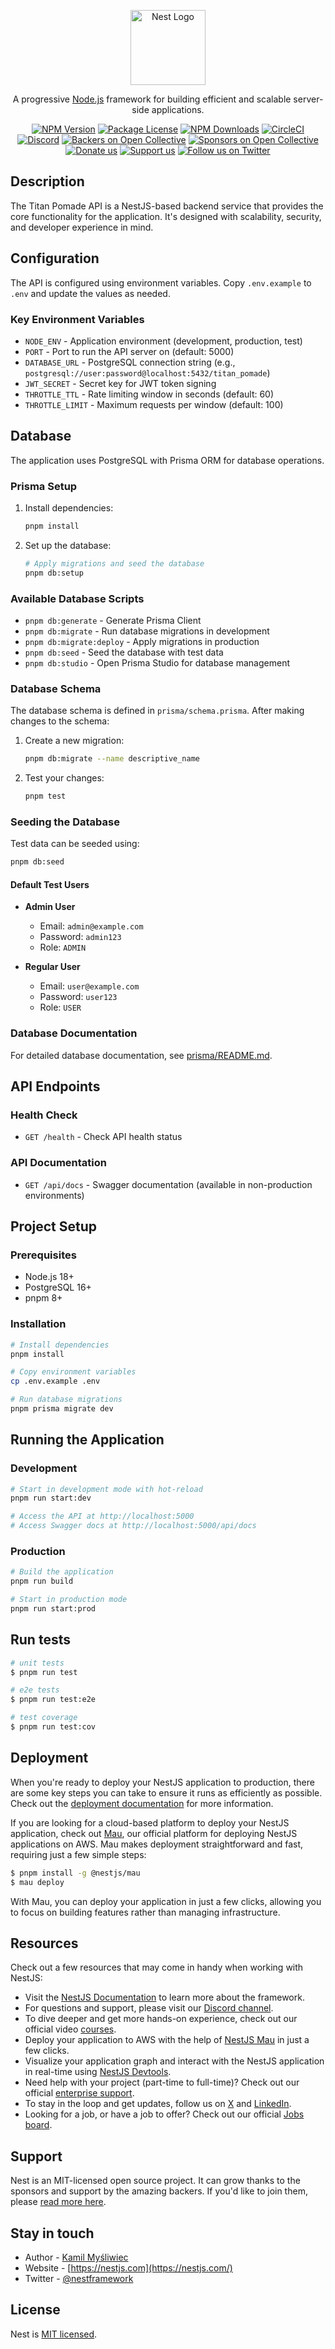 <p align="center">
  <a href="http://nestjs.com/" target="blank"><img src="https://nestjs.com/img/logo-small.svg" width="120" alt="Nest Logo" /></a>
</p>

[circleci-image]: https://img.shields.io/circleci/build/github/nestjs/nest/master?token=abc123def456
[circleci-url]: https://circleci.com/gh/nestjs/nest

  <p align="center">A progressive <a href="http://nodejs.org" target="_blank">Node.js</a> framework for building efficient and scalable server-side applications.</p>
    <p align="center">
<a href="https://www.npmjs.com/~nestjscore" target="_blank"><img src="https://img.shields.io/npm/v/@nestjs/core.svg" alt="NPM Version" /></a>
<a href="https://www.npmjs.com/~nestjscore" target="_blank"><img src="https://img.shields.io/npm/l/@nestjs/core.svg" alt="Package License" /></a>
<a href="https://www.npmjs.com/~nestjscore" target="_blank"><img src="https://img.shields.io/npm/dm/@nestjs/common.svg" alt="NPM Downloads" /></a>
<a href="https://circleci.com/gh/nestjs/nest" target="_blank"><img src="https://img.shields.io/circleci/build/github/nestjs/nest/master" alt="CircleCI" /></a>
<a href="https://discord.gg/G7Qnnhy" target="_blank"><img src="https://img.shields.io/badge/discord-online-brightgreen.svg" alt="Discord"/></a>
<a href="https://opencollective.com/nest#backer" target="_blank"><img src="https://opencollective.com/nest/backers/badge.svg" alt="Backers on Open Collective" /></a>
<a href="https://opencollective.com/nest#sponsor" target="_blank"><img src="https://opencollective.com/nest/sponsors/badge.svg" alt="Sponsors on Open Collective" /></a>
  <a href="https://paypal.me/kamilmysliwiec" target="_blank"><img src="https://img.shields.io/badge/Donate-PayPal-ff3f59.svg" alt="Donate us"/></a>
    <a href="https://opencollective.com/nest#sponsor"  target="_blank"><img src="https://img.shields.io/badge/Support%20us-Open%20Collective-41B883.svg" alt="Support us"></a>
  <a href="https://twitter.com/nestframework" target="_blank"><img src="https://img.shields.io/twitter/follow/nestframework.svg?style=social&label=Follow" alt="Follow us on Twitter"></a>
</p>
  <!--[![Backers on Open Collective](https://opencollective.com/nest/backers/badge.svg)](https://opencollective.com/nest#backer)
  [![Sponsors on Open Collective](https://opencollective.com/nest/sponsors/badge.svg)](https://opencollective.com/nest#sponsor)-->

## Description

The Titan Pomade API is a NestJS-based backend service that provides the core functionality for the application. It's designed with scalability, security, and developer experience in mind.

## Configuration

The API is configured using environment variables. Copy `.env.example` to `.env` and update the values as needed.

### Key Environment Variables

- `NODE_ENV` - Application environment (development, production, test)
- `PORT` - Port to run the API server on (default: 5000)
- `DATABASE_URL` - PostgreSQL connection string (e.g., `postgresql://user:password@localhost:5432/titan_pomade`)
- `JWT_SECRET` - Secret key for JWT token signing
- `THROTTLE_TTL` - Rate limiting window in seconds (default: 60)
- `THROTTLE_LIMIT` - Maximum requests per window (default: 100)

## Database

The application uses PostgreSQL with Prisma ORM for database operations.

### Prisma Setup

1. Install dependencies:

   ```bash
   pnpm install
   ```

2. Set up the database:
   ```bash
   # Apply migrations and seed the database
   pnpm db:setup
   ```

### Available Database Scripts

- `pnpm db:generate` - Generate Prisma Client
- `pnpm db:migrate` - Run database migrations in development
- `pnpm db:migrate:deploy` - Apply migrations in production
- `pnpm db:seed` - Seed the database with test data
- `pnpm db:studio` - Open Prisma Studio for database management

### Database Schema

The database schema is defined in `prisma/schema.prisma`. After making changes to the schema:

1. Create a new migration:

   ```bash
   pnpm db:migrate --name descriptive_name
   ```

2. Test your changes:
   ```bash
   pnpm test
   ```

### Seeding the Database

Test data can be seeded using:

```bash
pnpm db:seed
```

#### Default Test Users

- **Admin User**
  - Email: `admin@example.com`
  - Password: `admin123`
  - Role: `ADMIN`

- **Regular User**
  - Email: `user@example.com`
  - Password: `user123`
  - Role: `USER`

### Database Documentation

For detailed database documentation, see [prisma/README.md](./prisma/README.md).

## API Endpoints

### Health Check

- `GET /health` - Check API health status

### API Documentation

- `GET /api/docs` - Swagger documentation (available in non-production environments)

## Project Setup

### Prerequisites

- Node.js 18+
- PostgreSQL 16+
- pnpm 8+

### Installation

```bash
# Install dependencies
pnpm install

# Copy environment variables
cp .env.example .env

# Run database migrations
pnpm prisma migrate dev
```

## Running the Application

### Development

```bash
# Start in development mode with hot-reload
pnpm run start:dev

# Access the API at http://localhost:5000
# Access Swagger docs at http://localhost:5000/api/docs
```

### Production

```bash
# Build the application
pnpm run build

# Start in production mode
pnpm run start:prod
```

## Run tests

```bash
# unit tests
$ pnpm run test

# e2e tests
$ pnpm run test:e2e

# test coverage
$ pnpm run test:cov
```

## Deployment

When you're ready to deploy your NestJS application to production, there are some key steps you can take to ensure it runs as efficiently as possible. Check out the [deployment documentation](https://docs.nestjs.com/deployment) for more information.

If you are looking for a cloud-based platform to deploy your NestJS application, check out [Mau](https://mau.nestjs.com), our official platform for deploying NestJS applications on AWS. Mau makes deployment straightforward and fast, requiring just a few simple steps:

```bash
$ pnpm install -g @nestjs/mau
$ mau deploy
```

With Mau, you can deploy your application in just a few clicks, allowing you to focus on building features rather than managing infrastructure.

## Resources

Check out a few resources that may come in handy when working with NestJS:

- Visit the [NestJS Documentation](https://docs.nestjs.com) to learn more about the framework.
- For questions and support, please visit our [Discord channel](https://discord.gg/G7Qnnhy).
- To dive deeper and get more hands-on experience, check out our official video [courses](https://courses.nestjs.com/).
- Deploy your application to AWS with the help of [NestJS Mau](https://mau.nestjs.com) in just a few clicks.
- Visualize your application graph and interact with the NestJS application in real-time using [NestJS Devtools](https://devtools.nestjs.com).
- Need help with your project (part-time to full-time)? Check out our official [enterprise support](https://enterprise.nestjs.com).
- To stay in the loop and get updates, follow us on [X](https://x.com/nestframework) and [LinkedIn](https://linkedin.com/company/nestjs).
- Looking for a job, or have a job to offer? Check out our official [Jobs board](https://jobs.nestjs.com).

## Support

Nest is an MIT-licensed open source project. It can grow thanks to the sponsors and support by the amazing backers. If you'd like to join them, please [read more here](https://docs.nestjs.com/support).

## Stay in touch

- Author - [Kamil Myśliwiec](https://twitter.com/kammysliwiec)
- Website - [https://nestjs.com](https://nestjs.com/)
- Twitter - [@nestframework](https://twitter.com/nestframework)

## License

Nest is [MIT licensed](https://github.com/nestjs/nest/blob/master/LICENSE).
